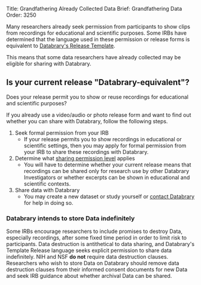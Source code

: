 Title: Grandfathering Already Collected Data 
Brief: Grandfathering Data
Order: 3250

Many researchers already seek permission from participants to show clips from recordings for educational and scientific purposes.
Some IRBs have determined that the language used in these permission or release forms is equivalent to [Databrary's Release Template](|filename|../policies/release-template.mdi).

This means that some data researchers have already collected may be eligible for sharing with Databrary.

## Is your current release "Databrary-equivalent"?

Does your release permit you to show or reuse recordings for educational and scientific purposes?

If you already use a video/audio or photo release form and want to find out whether you can share with Databrary, follow the following steps.

1. Seek formal permission from your IRB
	- If your release permits you to show recordings in educational or scientific settings, then you may apply for formal permission from your IRB to share these recordings with Databrary.
1. Determine what [sharing permission level](|filename|release-levels.md) applies
	- You will have to determine whether your current release means that recordings can be shared only for research use by other Databrary Investigators or whether excerpts can be shown in educational and scientific contexts.
1. Share data with Databrary
	- You may create a new dataset or study yourself or [contact Databrary](mailto:help@databrary.org) for help in doing so.

### Databrary intends to store Data indefinitely

Some IRBs encourage researchers to include promises to destroy Data, especially recordings, after some fixed time period in order to limit risk to participants.
Data destruction is antithetical to data sharing, and Databrary's Template Release language seeks explicit permission to share data indefinitely.
NIH and NSF **do not** require data destruction clauses.
Researchers who wish to store Data on Databrary should remove data destruction clauses from their informed consent documents for new Data and seek IRB guidance about whether archival Data can be shared.